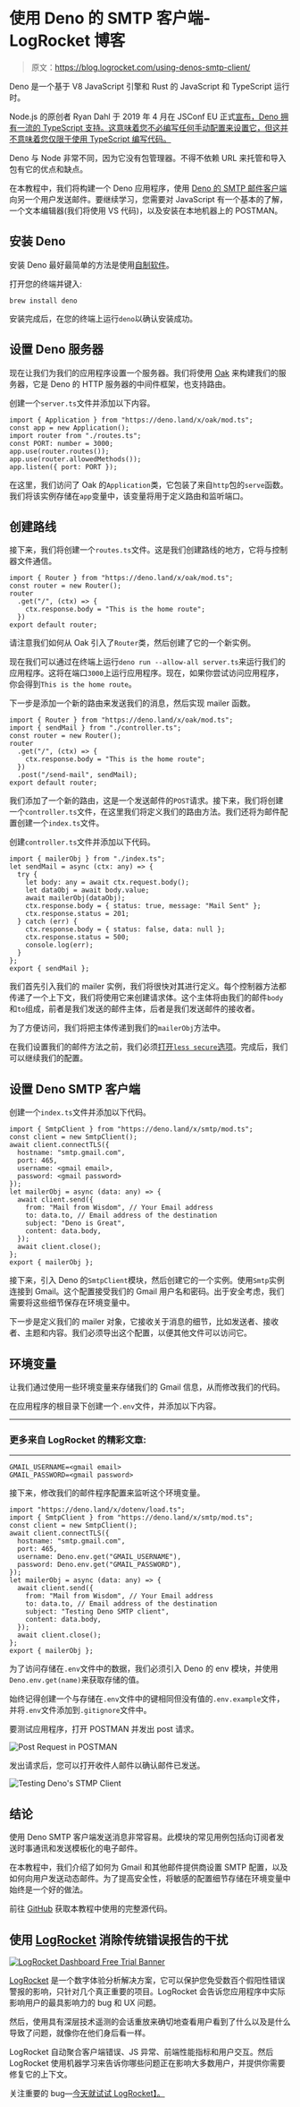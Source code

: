 # 使用 Deno 的 SMTP 客户端- LogRocket 博客

> 原文：<https://blog.logrocket.com/using-denos-smtp-client/>

Deno 是一个基于 V8 JavaScript 引擎和 Rust 的 JavaScript 和 TypeScript 运行时。

Node.js 的原创者 Ryan Dahl 于 2019 年 4 月在 JSConf EU 正式[宣布，Deno 拥有一流的 TypeScript 支持。这意味着您不必编写任何手动配置来设置它，但这并不意味着您仅限于使用 TypeScript 编写代码。](https://www.youtube.com/watch?v=z6JRlx5NC9E)

Deno 与 Node 非常不同，因为它没有包管理器。不得不依赖 URL 来托管和导入包有它的优点和缺点。

在本教程中，我们将构建一个 Deno 应用程序，使用 [Deno 的 SMTP 邮件客户端](https://deno.land/x/smtp@v0.3.0/README.md)向另一个用户发送邮件。要继续学习，您需要对 JavaScript 有一个基本的了解，一个文本编辑器(我们将使用 VS 代码)，以及安装在本地机器上的 POSTMAN。

## 安装 Deno

安装 Deno 最好最简单的方法是使用[自制软件](https://formulae.brew.sh/formula/deno)。

打开您的终端并键入:

```
brew install deno

```

安装完成后，在您的终端上运行`deno`以确认安装成功。

## 设置 Deno 服务器

现在让我们为我们的应用程序设置一个服务器。我们将使用 [Oak](https://github.com/oakserver/oak) 来构建我们的服务器，它是 Deno 的 HTTP 服务器的中间件框架，也支持路由。

创建一个`server.ts`文件并添加以下内容。

```
import { Application } from "https://deno.land/x/oak/mod.ts";
const app = new Application();
import router from "./routes.ts";
const PORT: number = 3000;
app.use(router.routes());
app.use(router.allowedMethods());
app.listen({ port: PORT });

```

在这里，我们访问了 Oak 的`Application`类，它包装了来自`http`包的`serve`函数。我们将该实例存储在`app`变量中，该变量将用于定义路由和监听端口。

## 创建路线

接下来，我们将创建一个`routes.ts`文件。这是我们创建路线的地方，它将与控制器文件通信。

```
import { Router } from "https://deno.land/x/oak/mod.ts";
const router = new Router();
router
  .get("/", (ctx) => {
    ctx.response.body = "This is the home route";
  })
export default router;

```

请注意我们如何从 Oak 引入了`Router`类，然后创建了它的一个新实例。

现在我们可以通过在终端上运行`deno run --allow-all server.ts`来运行我们的应用程序。这将在端口`3000`上运行应用程序。现在，如果你尝试访问应用程序，你会得到`This is the home route`。

下一步是添加一个新的路由来发送我们的消息，然后实现 mailer 函数。

```
import { Router } from "https://deno.land/x/oak/mod.ts";
import { sendMail } from "./controller.ts";
const router = new Router();
router
  .get("/", (ctx) => {
    ctx.response.body = "This is the home route";
  })
  .post("/send-mail", sendMail);
export default router;

```

我们添加了一个新的路由，这是一个发送邮件的`POST`请求。接下来，我们将创建一个`controller.ts`文件，在这里我们将定义我们的路由方法。我们还将为邮件配置创建一个`index.ts`文件。

创建`controller.ts`文件并添加以下代码。

```
import { mailerObj } from "./index.ts";
let sendMail = async (ctx: any) => {
  try {
    let body: any = await ctx.request.body();
    let dataObj = await body.value;
    await mailerObj(dataObj);
    ctx.response.body = { status: true, message: "Mail Sent" };
    ctx.response.status = 201;
  } catch (err) {
    ctx.response.body = { status: false, data: null };
    ctx.response.status = 500;
    console.log(err);
  }
};
export { sendMail };

```

我们首先引入我们的 mailer 实例，我们将很快对其进行定义。每个控制器方法都传递了一个上下文，我们将使用它来创建请求体。这个主体将由我们的邮件`body`和`to`组成，前者是我们发送的邮件主体，后者是我们发送邮件的接收者。

为了方便访问，我们将把主体传递到我们的`mailerObj`方法中。

在我们设置我们的邮件方法之前，我们必须[打开`less secure`选项](https://myaccount.google.com/lesssecureapps)。完成后，我们可以继续我们的配置。

## 设置 Deno SMTP 客户端

创建一个`index.ts`文件并添加以下代码。

```
import { SmtpClient } from "https://deno.land/x/smtp/mod.ts";
const client = new SmtpClient();
await client.connectTLS({
  hostname: "smtp.gmail.com",
  port: 465,
  username: <gmail email>,
  password: <gmail password>
});
let mailerObj = async (data: any) => {
  await client.send({
    from: "Mail from Wisdom", // Your Email address
    to: data.to, // Email address of the destination
    subject: "Deno is Great",
    content: data.body,
  });
  await client.close();
};
export { mailerObj };

```

接下来，引入 Deno 的`SmtpClient`模块，然后创建它的一个实例。使用`Smtp`实例连接到 Gmail。这个配置接受我们的 Gmail 用户名和密码。出于安全考虑，我们需要将这些细节保存在环境变量中。

下一步是定义我们的 mailer 对象，它接收关于消息的细节，比如发送者、接收者、主题和内容。我们必须导出这个配置，以便其他文件可以访问它。

## 环境变量

让我们通过使用一些环境变量来存储我们的 Gmail 信息，从而修改我们的代码。

在应用程序的根目录下创建一个`.env`文件，并添加以下内容。

* * *

### 更多来自 LogRocket 的精彩文章:

* * *

```
GMAIL_USERNAME=<gmail email>
GMAIL_PASSWORD=<gmail password>

```

接下来，修改我们的邮件程序配置来监听这个环境变量。

```
import "https://deno.land/x/dotenv/load.ts";
import { SmtpClient } from "https://deno.land/x/smtp/mod.ts";
const client = new SmtpClient();
await client.connectTLS({
  hostname: "smtp.gmail.com",
  port: 465,
  username: Deno.env.get("GMAIL_USERNAME"),
  password: Deno.env.get("GMAIL_PASSWORD"),
});
let mailerObj = async (data: any) => {
  await client.send({
    from: "Mail from Wisdom", // Your Email address
    to: data.to, // Email address of the destination
    subject: "Testing Deno SMTP client",
    content: data.body,
  });
  await client.close();
};
export { mailerObj };

```

为了访问存储在`.env`文件中的数据，我们必须引入 Deno 的 env 模块，并使用`Deno.env.get(name)`来获取存储的值。

始终记得创建一个与存储在`.env`文件中的键相同但没有值的`.env.example`文件，并将`.env`文件添加到`.gitignore`文件中。

要测试应用程序，打开 POSTMAN 并发出 post 请求。

![Post Request in POSTMAN](img/f96fbc9540a4e7727a335c9a98370476.png)

发出请求后，您可以打开收件人邮件以确认邮件已发送。

![Testing Deno's STMP Client](img/68bc0174304303745f2196d986d1bd8d.png)

## 结论

使用 Deno SMTP 客户端发送消息非常容易。此模块的常见用例包括向订阅者发送时事通讯和发送模板化的电子邮件。

在本教程中，我们介绍了如何为 Gmail 和其他邮件提供商设置 SMTP 配置，以及如何向用户发送动态邮件。为了提高安全性，将敏感的配置细节存储在环境变量中始终是一个好的做法。

前往 [GitHub](https://github.com/Wisdom132/deno/tree/master/smtp) 获取本教程中使用的完整源代码。

## 使用 [LogRocket](https://lp.logrocket.com/blg/signup) 消除传统错误报告的干扰

[![LogRocket Dashboard Free Trial Banner](img/d6f5a5dd739296c1dd7aab3d5e77eeb9.png)](https://lp.logrocket.com/blg/signup)

[LogRocket](https://lp.logrocket.com/blg/signup) 是一个数字体验分析解决方案，它可以保护您免受数百个假阳性错误警报的影响，只针对几个真正重要的项目。LogRocket 会告诉您应用程序中实际影响用户的最具影响力的 bug 和 UX 问题。

然后，使用具有深层技术遥测的会话重放来确切地查看用户看到了什么以及是什么导致了问题，就像你在他们身后看一样。

LogRocket 自动聚合客户端错误、JS 异常、前端性能指标和用户交互。然后 LogRocket 使用机器学习来告诉你哪些问题正在影响大多数用户，并提供你需要修复它的上下文。

关注重要的 bug—[今天就试试 LogRocket】。](https://lp.logrocket.com/blg/signup-issue-free)